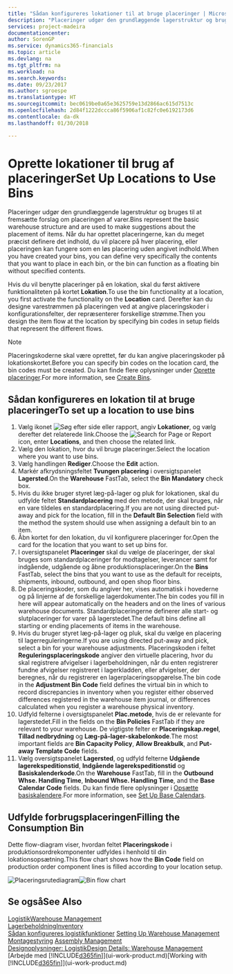 ```yaml
---
title: "Sådan konfigureres lokationer til at bruge placeringer | Microsoft Docs"
description: "Placeringer udgør den grundlæggende lagerstruktur og bruges til at fremsætte forslag om placeringen af varer. Når du har oprettet placeringerne, kan du meget præcist definere det indhold, du vil placere på hver placering, eller placeringen kan fungere som en løs placering uden angivet indhold."
services: project-madeira
documentationcenter: 
author: SorenGP
ms.service: dynamics365-financials
ms.topic: article
ms.devlang: na
ms.tgt_pltfrm: na
ms.workload: na
ms.search.keywords: 
ms.date: 09/23/2017
ms.author: sgroespe
ms.translationtype: HT
ms.sourcegitcommit: bec0619be0a65e3625759e13d2866ac615d7513c
ms.openlocfilehash: 2d84f1222dccca86f5906af1c82fc0e6192173d6
ms.contentlocale: da-dk
ms.lasthandoff: 01/30/2018

---
```

# <a name="set-up-locations-to-use-bins"></a><span data-ttu-id="fa0c3-104">Oprette lokationer til brug af placeringer</span><span class="sxs-lookup"><span data-stu-id="fa0c3-104">Set Up Locations to Use Bins</span></span>
<span data-ttu-id="fa0c3-105">Placeringer udgør den grundlæggende lagerstruktur og bruges til at fremsætte forslag om placeringen af varer.</span><span class="sxs-lookup"><span data-stu-id="fa0c3-105">Bins represent the basic warehouse structure and are used to make suggestions about the placement of items.</span></span> <span data-ttu-id="fa0c3-106">Når du har oprettet placeringerne, kan du meget præcist definere det indhold, du vil placere på hver placering, eller placeringen kan fungere som en løs placering uden angivet indhold.</span><span class="sxs-lookup"><span data-stu-id="fa0c3-106">When you have created your bins, you can define very specifically the contents that you want to place in each bin, or the bin can function as a floating bin without specified contents.</span></span>  

<span data-ttu-id="fa0c3-107">Hvis du vil benytte placeringer på en lokation, skal du først aktivere funktionaliteten på kortet **Lokation**.</span><span class="sxs-lookup"><span data-stu-id="fa0c3-107">To use the bin functionality at a location, you first activate the functionality on the **Location** card.</span></span> <span data-ttu-id="fa0c3-108">Derefter kan du designe varestrømmen på placeringen ved at angive placeringskoder i konfigurationsfelter, der repræsenterer forskellige strømme.</span><span class="sxs-lookup"><span data-stu-id="fa0c3-108">Then you design the item flow at the location by specifying bin codes in setup fields that represent the different flows.</span></span>  

> [!NOTE]  
>  <span data-ttu-id="fa0c3-109">Placeringskoderne skal være oprettet, før du kan angive placeringskoder på lokationskortet.</span><span class="sxs-lookup"><span data-stu-id="fa0c3-109">Before you can specify bin codes on the location card, the bin codes must be created.</span></span> <span data-ttu-id="fa0c3-110">Du kan finde flere oplysninger under [Oprette placeringer](warehouse-how-to-create-individual-bins.md).</span><span class="sxs-lookup"><span data-stu-id="fa0c3-110">For more information, see [Create Bins](warehouse-how-to-create-individual-bins.md).</span></span>  

## <a name="to-set-up-a-location-to-use-bins"></a><span data-ttu-id="fa0c3-111">Sådan konfigureres en lokation til at bruge placeringer</span><span class="sxs-lookup"><span data-stu-id="fa0c3-111">To set up a location to use bins</span></span>  
1.  <span data-ttu-id="fa0c3-112">Vælg ikonet ![Søg efter side eller rapport](media/ui-search/search_small.png "Ikonet Søg efter side eller rapport"), angiv **Lokationer**, og vælg derefter det relaterede link.</span><span class="sxs-lookup"><span data-stu-id="fa0c3-112">Choose the ![Search for Page or Report](media/ui-search/search_small.png "Search for Page or Report icon") icon, enter **Locations**, and then choose the related link.</span></span>  
2.  <span data-ttu-id="fa0c3-113">Vælg den lokation, hvor du vil bruge placeringer.</span><span class="sxs-lookup"><span data-stu-id="fa0c3-113">Select the location where you want to use bins.</span></span>  
3.  <span data-ttu-id="fa0c3-114">Vælg handlingen **Rediger**.</span><span class="sxs-lookup"><span data-stu-id="fa0c3-114">Choose the **Edit** action.</span></span>  
4.  <span data-ttu-id="fa0c3-115">Markér afkrydsningsfeltet **Tvungen placering** i oversigtspanelet **Lagersted**.</span><span class="sxs-lookup"><span data-stu-id="fa0c3-115">On the **Warehouse** FastTab, select the **Bin Mandatory** check box.</span></span>  
5.  <span data-ttu-id="fa0c3-116">Hvis du ikke bruger styret læg-på-lager og pluk for lokationen, skal du udfylde feltet **Standardplacering** med den metode, der skal bruges, når en vare tildeles en standardplacering.</span><span class="sxs-lookup"><span data-stu-id="fa0c3-116">If you are not using directed put-away and pick for the location, fill in the **Default Bin Selection** field with the method the system should use when assigning a default bin to an item.</span></span>  
6.  <span data-ttu-id="fa0c3-117">Åbn kortet for den lokation, du vil konfigurere placeringer for.</span><span class="sxs-lookup"><span data-stu-id="fa0c3-117">Open the card for the location that you want to set up bins for.</span></span>
7.  <span data-ttu-id="fa0c3-118">I oversigtspanelet **Placeringer** skal du vælge de placeringer, der skal bruges som standardplaceringer for modtagelser, leverancer samt for indgående, udgående og åbne produktionsplaceringer.</span><span class="sxs-lookup"><span data-stu-id="fa0c3-118">On the **Bins** FastTab, select the bins that you want to use as the default for receipts, shipments, inbound, outbound, and open shop floor bins.</span></span>  
8.  <span data-ttu-id="fa0c3-119">De placeringskoder, som du angiver her, vises automatisk i hovederne og på linjerne af de forskellige lagerdokumenter.</span><span class="sxs-lookup"><span data-stu-id="fa0c3-119">The bin codes you fill in here will appear automatically on the headers and on the lines of various warehouse documents.</span></span> <span data-ttu-id="fa0c3-120">Standardplaceringerne definerer alle start- og slutplaceringer for varer på lagerstedet.</span><span class="sxs-lookup"><span data-stu-id="fa0c3-120">The default bins define all starting or ending placements of items in the warehouse.</span></span>  
9.  <span data-ttu-id="fa0c3-121">Hvis du bruger styret læg-på-lager og pluk, skal du vælge en placering til lagerreguleringerne.</span><span class="sxs-lookup"><span data-stu-id="fa0c3-121">If you are using directed put-away and pick, select a bin for your warehouse adjustments.</span></span> <span data-ttu-id="fa0c3-122">Placeringskoden i feltet **Reguleringsplaceringskode** angiver den virtuelle placering, hvor du skal registrere afvigelser i lagerbeholdningen, når du enten registrerer fundne afvigelser registreret i lagerkladden, eller afvigelser, der beregnes, når du registrerer en lagerplaceringsopgørelse.</span><span class="sxs-lookup"><span data-stu-id="fa0c3-122">The bin code in the **Adjustment Bin Code** field defines the virtual bin in which to record discrepancies in inventory when you register either observed differences registered in the warehouse item journal, or differences calculated when you register a warehouse physical inventory.</span></span>  
10. <span data-ttu-id="fa0c3-123">Udfyld felterne i oversigtspanelet **Plac.metode**, hvis de er relevante for lagerstedet.</span><span class="sxs-lookup"><span data-stu-id="fa0c3-123">Fill in the fields on the **Bin Policies** FastTab if they are relevant to your warehouse.</span></span> <span data-ttu-id="fa0c3-124">De vigtigste felter er **Placeringskap.regel**, **Tillad nedbrydning** og **Læg-på-lager-skabelonkode**.</span><span class="sxs-lookup"><span data-stu-id="fa0c3-124">The most important fields are **Bin Capacity Policy**, **Allow Breakbulk**, and **Put-away Template Code** fields.</span></span>  
11. <span data-ttu-id="fa0c3-125">Vælg oversigtspanelet **Lagersted**, og udfyld felterne **Udgående lagerekspeditionstid**, **Indgående lagerekspeditionstid** og **Basiskalenderkode**.</span><span class="sxs-lookup"><span data-stu-id="fa0c3-125">On the **Warehouse** FastTab, fill in the **Outbound Whse. Handling Time**, **Inbound Whse. Handling Time**, and the **Base Calendar Code** fields.</span></span> <span data-ttu-id="fa0c3-126">Du kan finde flere oplysninger i [Opsætte basiskalendere](across-how-to-assign-base-calendars.md).</span><span class="sxs-lookup"><span data-stu-id="fa0c3-126">For more information, see [Set Up Base Calendars](across-how-to-assign-base-calendars.md).</span></span>

## <a name="filling-the-consumption-bin"></a><span data-ttu-id="fa0c3-127">Udfylde forbrugsplaceringen</span><span class="sxs-lookup"><span data-stu-id="fa0c3-127">Filling the Consumption Bin</span></span>
<span data-ttu-id="fa0c3-128">Dette flow-diagram viser, hvordan feltet **Placeringskode** i produktionsordrekomponenter udfyldes i henhold til din lokationsopsætning.</span><span class="sxs-lookup"><span data-stu-id="fa0c3-128">This flow chart shows how the **Bin Code** field on production order component lines is filled according to your location setup.</span></span>

<span data-ttu-id="fa0c3-129">![Placeringsrutediagram](media/binflow.png "BinFlow")</span><span class="sxs-lookup"><span data-stu-id="fa0c3-129">![Bin flow chart](media/binflow.png "BinFlow")</span></span>  

## <a name="see-also"></a><span data-ttu-id="fa0c3-130">Se også</span><span class="sxs-lookup"><span data-stu-id="fa0c3-130">See Also</span></span>
[<span data-ttu-id="fa0c3-131">Logistik</span><span class="sxs-lookup"><span data-stu-id="fa0c3-131">Warehouse Management</span></span>](warehouse-manage-warehouse.md)  
[<span data-ttu-id="fa0c3-132">Lagerbeholdning</span><span class="sxs-lookup"><span data-stu-id="fa0c3-132">Inventory</span></span>](inventory-manage-inventory.md)  
<span data-ttu-id="fa0c3-133">[Sådan konfigureres logistikfunktioner](warehouse-setup-warehouse.md)   </span><span class="sxs-lookup"><span data-stu-id="fa0c3-133">[Setting Up Warehouse Management](warehouse-setup-warehouse.md)   </span></span>  
<span data-ttu-id="fa0c3-134">[Montagestyring](assembly-assemble-items.md)  </span><span class="sxs-lookup"><span data-stu-id="fa0c3-134">[Assembly Management](assembly-assemble-items.md)  </span></span>  
[<span data-ttu-id="fa0c3-135">Designoplysninger: Logistik</span><span class="sxs-lookup"><span data-stu-id="fa0c3-135">Design Details: Warehouse Management</span></span>](design-details-warehouse-management.md)  
<span data-ttu-id="fa0c3-136">[Arbejde med [!INCLUDE[d365fin](includes/d365fin_md.md)]](ui-work-product.md)</span><span class="sxs-lookup"><span data-stu-id="fa0c3-136">[Working with [!INCLUDE[d365fin](includes/d365fin_md.md)]](ui-work-product.md)</span></span>

